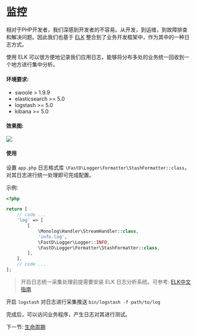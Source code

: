 # 监控

相对于PHP开发者，我们深感到开发者的不容易。从开发，到运维，到故障排查和解决问题。因此我们也基于 [ELK](https://www.elastic.co/) 整合到了业务开发框架中，作为其中的一种日志方式。

使用 ELK 可以很方便地记录我们应用日志，能够将分布多处的业务统一回收到一个地方进行集中分析。

#### 环境要求:

* swoole > 1.9.9
* elasticsearch >= 5.0
* logstash >= 5.0
* kibana >= 5.0

#### 效果图:  

![](assets/elk.jpg)

#### 使用

设置 `app.php` 日志格式库 `\FastD\Logger\Formatter\StashFormatter::class`，对其日志进行统一处理即可完成配置。

示例:
 
```php
<?php

return [
    // code ...
    'log' => [
        [
            \Monolog\Handler\StreamHandler::class,
            'info.log',
            \FastD\Logger\Logger::INFO,
            \FastD\Logger\Formatter\StashFormatter::class,
        ],
    ],
    // code ...
];
```

> 开启日志统一采集处理前提需要安装 ELK 日志分析系统。可参考: [ELK中文指南](https://kibana.logstash.es/content/logstash/get-start/install.html)

开启 `logstash` 对日志进行采集推送 `bin/logstash -f path/to/log`

完成后，可以访问业务程序，产生日志对其进行测试。

下一节: [生命周期](zh-cn/4-1-lifecycle.md)
